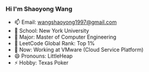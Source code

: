 <!--
**LittleHeap/LittleHeap** is a ✨ _special_ ✨ repository because its `README.md` (this file) appears on your GitHub profile.

Here are some ideas to get you started:

- 🔭 I’m currently working on ...
- 🌱 I’m currently learning ...
- 👯 I’m looking to collaborate on ...
- 🤔 I’m looking for help with ...
- 💬 Ask me about ...
- 📫 How to reach me: ...
- 😄 Pronouns: ...
- ⚡ Fun fact: ...
-->

### Hi I'm Shaoyong Wang

- 📫 Email: wangshaoyong1997@gmail.com
- 🔭 School: New York University
- 🌱 Major: Master of Computer Engineering
- 👯 LeetCode Global Rank: Top 1%
- 🤔 Now: Working at VMware (Cloud Service Platform)
- 😄 Pronouns: LittleHeap
- ⚡ Hobby: Texas Poker
